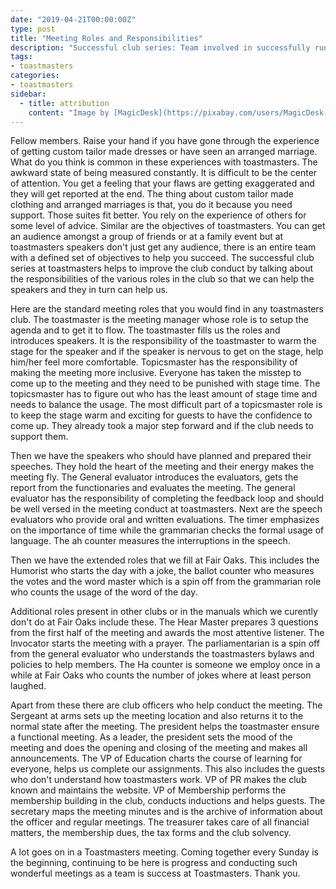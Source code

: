 ```yaml
---
date: "2019-04-21T00:00:00Z"
type: post
title: "Meeting Roles and Responsibilities"
description: "Successful club series: Team involved in successfully running a meeting."
tags:
- toastmasters
categories:
- toastmasters
sidebar:
  - title: attribution
    content: "Image by [MagicDesk](https://pixabay.com/users/MagicDesk-930274/) from [Pixabay](https://pixabay.com/photos/meeting-room-table-screen-730679/)"
---
```


Fellow members. Raise your hand if you have gone through the experience of getting custom tailor made dresses or have seen an arranged marriage. What do you think is common in these experiences with toastmasters. The awkward state of being measured constantly. It is difficult to be the center of attention. You get a feeling that your flaws are getting exaggerated and they will get reported at the end. The thing about custom tailor made clothing and arranged marriages is that, you do it because you need support. Those suites fit better. You rely on the experience of others for some level of advice. Similar are the objectives of toastmasters. You can get an audience amongst a group of friends or at a family event but at toastmasters speakers don't just get any audience, there is an entire team with a defined set of objectives to help you succeed. The successful club series at toastmasters helps to improve the club conduct by talking about the responsibilities of the various roles in the club so that we can help the speakers and they in turn can help us.

Here are the standard meeting roles that you would find in any toastmasters club. The toastmaster is the meeting manager whose role is to setup the agenda and to get it to flow. The toastmaster fills us the roles and introduces speakers. It is the responsibility of the toastmaster to warm the stage for the speaker and if the speaker is nervous to get on the stage, help him/her feel more comfortable. Topicsmaster has the responsibility of making the meeting more inclusive. Everyone has taken the misstep to come up to the meeting and they need to be punished with stage time. The topicsmaster has to figure out who has the least amount of stage time and needs to balance the usage. The most difficult part of a topicsmaster role is to keep the stage warm and exciting for guests to have the confidence to come up. They already took a major step forward and if the club needs to support them.

Then we have the speakers who should have planned and prepared their speeches. They hold the heart of the meeting and their energy makes the meeting fly. The General evaluator introduces the evaluators, gets the report from the functionaries and evaluates the meeting. The general evaluator has the responsibility of completing the feedback loop and should be well versed in the meeting conduct at toastmasters. Next are the speech evaluators who provide oral and written evaluations. The timer emphasizes on the importance of time while the grammarian checks the formal usage of language. The ah counter measures the interruptions in the speech.

Then we have the extended roles that we fill at Fair Oaks. This includes the Humorist who starts the day with a joke, the ballot counter who measures the votes and the word master which is a spin off from the grammarian role who counts the usage of the word of the day.

Additional roles present in other clubs or in the manuals which we curently don't do at Fair Oaks include these. The Hear Master prepares 3 questions from the first half of the meeting and awards the most attentive listener. The Invocator starts the meeting with a prayer. The parliamentarian is a spin off from the general evaluator who understands the toastmasters bylaws and policies to help members. The Ha counter is someone we employ once in a while at Fair Oaks who counts the number of jokes where at least person laughed.

Apart from these there are club officers who help conduct the meeting. The Sergeant at arms sets up the meeting location and also returns it to the normal state after the meeting. The president helps the toastmaster ensure a functional meeting. As a leader, the president sets the mood of the meeting and does the opening and closing of the meeting and makes all announcements. The VP of Education charts the course of learning for everyone, helps us complete our assignments. This also includes the guests who don't understand how toastmasters work. VP of PR makes the club known and maintains the website. VP of Membership performs the membership building in the club, conducts inductions and helps guests. The secretary maps the meeting minutes and is the archive of information about the officer and regular meetings. The treasurer takes care of all financial matters, the membership dues, the tax forms and the club solvency.

A lot goes on in a Toastmasters meeting. Coming together every Sunday is the beginning, continuing to be here is progress and conducting such wonderful meetings as a team is success at Toastmasters. Thank you.
